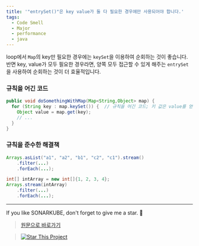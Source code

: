 ```yaml
---
title: '"entrySet()"은 key value가 둘 다 필요한 경우에만 사용되어야 합니다.'
tags:
  - Code Smell
  - Major
  - performance
  - java
---
```


loop에서 `Map`의 key만 필요한 경우에는 `keySet`을 이용하여 순회하는 것이 좋습니다.
반면 key, value가 모두 필요한 경우라면, 양쪽 모두 접근할 수 있게 해주는 `entrySet`을 사용하여 순회하는 것이 더 효율적입니다.

### 규칙을 어긴 코드

```java
public void doSomethingWithMap(Map<String,Object> map) {
  for (String key : map.keySet()) {  // 규칙을 어긴 코드; 키 값은 value를 얻기위해서만 사용되고 있습니다.
    Object value = map.get(key);
    // ...
  }
}
```

### 규칙을 준수한 해결책

```java
Arrays.asList("a1", "a2", "b1", "c2", "c1").stream()
    .filter(...)
    .forEach(...);

int[] intArray = new int[]{1, 2, 3, 4};
Arrays.stream(intArray)
    .filter(...)
    .forEach(...);
```

---

If you like SONARKUBE, don't forget to give me a star. :star2:

> [원문으로 바로가기](https://rules.sonarsource.com/java/tag/java8/RSPEC-2864)

> [![Star This Project](https://img.shields.io/github/stars/kantabile/sonarkube.svg?label=Stars&style=social)](https://github.com/kantabile/sonarkube)
